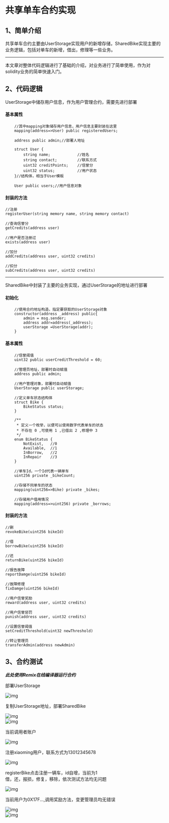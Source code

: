 # 共享单车合约实现

## 1、简单介绍

共享单车合约主要由UserStorage实现用户的新增存储，SharedBike实现主要的业务逻辑，包括对单车的新增，借出，修理等一些业务。
***
本文章对整体代码逻辑进行了基础的介绍，对业务进行了简单使用，作为对solidity业务的简单快速入门。

## 2、代码逻辑

UserStorage中储存用户信息，作为用户管理合约，需要先进行部署

#### 基本属性
  
```solidity
    //其中mapping对象储存用户信息，用户信息主要封装在这里
    mapping(address=>User) public registeredUsers;

    address public admin;//部署人地址
    
    struct User {
        string name;            //姓名
        string contact;         //联系方式
        uint32 creditPoints;    //信誉分
        uint32 status;          //用户状态
    }//结构体，相当于User模板

    User public users;//用户信息对象
```

<!-- ```java
private int age;
``` -->
#### 封装的方法

```solidity
//注册
registerUser(string memory name, string memory contact) 

//查询信誉分
getCredits(address user)

//用户是否注册过
exists(address user)

//加分
addCredits(address user, uint32 credits) 

//扣分
subCredits(address user, uint32 credits) 
```

***
SharedBike中封装了主要的业务实现，通过UserStorage的地址进行部署

#### 初始化

```solidity
    //使用合约地址构造，指定要获取的UserStorage对象
    constructor(address _address) public{
        admin = msg.sender;
        address addr=address(_address);
        userStorage =UserStorage(addr);
    }  
```

#### 基本属性

```solidity
    //信誉阈值
    uint32 public userCreditThreshold = 60;

    //管理员地址，部署时自动赋值
    address public admin;

    //用户管理对象，部署时自动赋值
    UserStorage public userStorage;
    
    //定义单车状态结构体
    struct Bike {
        BikeStatus status;
    }

    /**
     * 定义一个枚举，以便可以使用数字代表单车的状态
     * 不存在 0 ,可使用 1 ,已借出 2 ,修理中 3
     */
    enum BikeStatus {
        NotExist,   //0
        Available,  //1
        InBorrow,   //2
        InRepair    //3
    }

    //单车Id，一个Id代表一辆单车
    uint256 private _bikeCount;

    //存储不同单车的状态
    mapping(uint256=>Bike) private _bikes;

    //存储用户借用情况
    mapping(address=>uint256) private _borrows;

```
#### 封装的方法

```solidity
//删
revokeBike(uint256 bikeId)

//借
borrowBike(uint256 bikeId) 

//还
returnBike(uint256 bikeId) 

//报告故障
reportDamge(uint256 bikeId) 

//故障修理
fixDamge(uint256 bikeId) 

//用户信誉奖励
reward(address user, uint32 credits) 

//用户信誉惩罚
punish(address user, uint32 credits) 

//设置信誉阈值
setCreditThreshold(uint32 newThreshold) 

//转让管理员   
transferAdmin(address newAdmin)
```
## 3、合约测试
___此处使用Remix在线编译器运行合约___  

部署UserStorage  

![img](./SharedBike_image/1.jpg)  

复制UserStorage地址，部署SharedBike  

![img](./SharedBike_image/2.png)  
![img](./SharedBike_image/3.png)  

当前调用者账户  

![img](./SharedBike_image/4.png)  

注册xiaoming用户，联系方式为13012345678  

![img](./SharedBike_image/5.png)  

registerBike点击注册一辆车，id自增，当前为1  
借，还，报损，修复，移除，依次测试方法均无问题  

![img](./SharedBike_image/6.png)  

当前用户为0X17F...,调用奖励方法，变更管理员均无错误  

![img](./SharedBike_image/7.png)  
![img](./SharedBike_image/8.png)  
